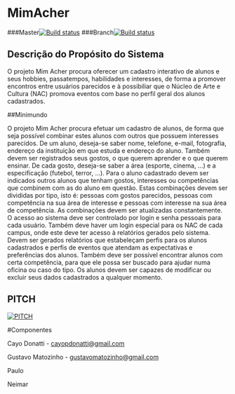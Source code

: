 # MimAcher 

###Master[![Build status](https://ci.appveyor.com/api/projects/status/40q65vgahi2w9162/branch/master?svg=true)](https://ci.appveyor.com/project/gmatozinho/mimacher/branch/master)
###Branch[![Build status](https://ci.appveyor.com/api/projects/status/40q65vgahi2w9162?svg=true)](https://ci.appveyor.com/project/gmatozinho/mimacher)


## Descrição do Propósito do Sistema

O projeto Mim Acher procura oferecer um cadastro interativo de alunos e seus hobbies, passatempos, habilidades e interesses, de forma a promover encontros entre usuários parecidos e à possibiliar que o Núcleo de Arte e Cultura (NAC) promova eventos com base no perfil geral dos alunos cadastrados.

##Minimundo

O projeto Mim Acher procura efetuar um cadastro de alunos, de forma que seja possível combinar estes alunos com outros que possuem interesses parecidos.
De um aluno, deseja-se saber nome, telefone, e-mail, fotografia, endereço da instituição em que estuda e endereço do aluno. Também devem ser registrados seus gostos, o que querem aprender e o que querem ensinar.
De cada gosto, deseja-se saber a área (esporte, cinema, ...) e a especificação (futebol, terror, ...). Para o aluno cadastrado devem ser indicados outros alunos que tenham gostos, interesses ou competências que combinem com as do aluno em questão. Estas combinações devem ser divididas por tipo, isto é: pessoas com gostos parecidos, pessoas com competência na sua área de interesse e pessoas com interesse na sua área de competência. As combinações devem ser atualizadas constantemente.
O acesso ao sistema deve ser controlado por login e senha pessoais para cada usuário. Também deve haver um login especial para os NAC de cada campus, onde este deve ter acesso à relatórios gerados pelo sistema. Devem ser gerados relatórios que estabeleçam perfis para os alunos cadastrados e perfis de eventos que atendam as expectativas e preferências dos alunos. Também deve ser possível encontrar alunos com certa competência, para que ele possa ser buscado para ajudar numa oficina ou caso do tipo. Os alunos devem ser capazes de modificar ou excluir seus dados cadastrados a qualquer momento.

## PITCH
[![PITCH](https://img.youtube.com/vi/jpqICXZHj28/0.jpg)](https://www.youtube.com/watch?v=jpqICXZHj28)

#Componentes

Cayo Donatti - cayopdonatti@gmail.com

Gustavo Matozinho - gustavomatozinho@gmail.com

Paulo 

Neimar  

